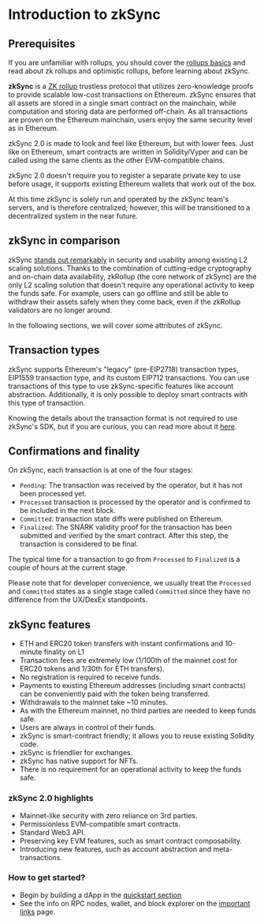 # Introduction to zkSync

## Prerequisites

If you are unfamiliar with rollups, you should cover the [rollups basics](./rollups.md) and read about zk rollups and optimistic rollups, before learning about zkSync.

**zkSync** is a [ZK rollup](./rollups.md) trustless protocol that utilizes zero-knowledge proofs to provide scalable low-cost transactions on Ethereum. 
zkSync ensures that all assets are stored in a single smart contract on the mainchain, while computation and storing data are performed off-chain. As all transactions are proven on the Ethereum mainchain, users enjoy the same security level as in Ethereum.

zkSync 2.0 is made to look and feel like Ethereum, but with lower fees. Just like on Ethereum, smart contracts are written in Solidity/Vyper and can be called using the same clients as the other EVM-compatible chains.

zkSync 2.0 doesn't require you to register a separate private key to use before usage, it supports existing Ethereum wallets that work out of the box.


At this time zkSync is solely run and operated by the zkSync team's servers, and is therefore centralized; however, this will be transitioned to a decentralized system in the near future.

## zkSync in comparison

zkSync [stands out remarkably](https://blog.matter-labs.io/evaluating-ethereum-l2-scaling-solutions-a-comparison-framework-b6b2f410f955) in security and usability among existing L2 scaling solutions. 
Thanks to the combination of cutting-edge cryptography and on-chain data availability, zkRollup (the core network of zkSync) are the only L2 scaling solution that doesn't require any operational activity to keep the funds safe. 
For example, users can go offline and still be able to withdraw their assets safely when they come back, even if the zkRollup validators are no longer around.

In the following sections, we will cover some attributes of zkSync.

## Transaction types

zkSync supports Ethereum's "legacy" (pre-EIP2718) transaction types, EIP1559 transaction type, and its custom EIP712 transactions. You can use transactions of this type to use zkSync-specific features like account abstraction. 
Additionally, it is only possible to deploy smart contracts with this type of transaction.

Knowing the details about the transaction format is not required to use zkSync's SDK, but if you are curious, you can read more about it [here](../../api/api.md#eip712).


## Confirmations and finality

On zkSync, each transaction is at one of the four stages:

- `Pending`: The transaction was received by the operator, but it has not been processed yet.
- `Processed` transaction is processed by the operator and is confirmed to be included in the next block.
- `Committed`: transaction state diffs were published on Ethereum.
- `Finalized`: The SNARK validity proof for the transaction has been submitted and verified by the smart contract. After this step, the transaction is considered to be final.

The typical time for a transaction to go from `Processed` to `Finalized` is a couple of hours at the current stage.

Please note that for developer convenience, we usually treat the `Processed` and `Committed` states as a single stage called `Committed` since they have no difference from the UX/DexEx standpoints.


## zkSync features

- ETH and ERC20 token transfers with instant confirmations and 10-minute finality on L1
- Transaction fees are extremely low (1/100th of the mainnet cost for ERC20 tokens and 1/30th for ETH transfers).
- No registration is required to receive funds.
- Payments to existing Ethereum addresses (including smart contracts) can be conveniently paid with the token being transferred.
- Withdrawals to the mainnet take ~10 minutes.
- As with the Ethereum mainnet, no third parties are needed to keep funds safe.
- Users are always in control of their funds.
- zkSync is smart-contract friendly; it allows you to reuse existing Solidity code.
- zkSync is friendlier for exchanges.
- zkSync has native support for NFTs.
- There is no requirement for an operational activity to keep the funds safe.

### zkSync 2.0 highlights

- Mainnet-like security with zero reliance on 3rd parties.
- Permissionless EVM-compatible smart contracts.
- Standard Web3 API.
- Preserving key EVM features, such as smart contract composability.
- Introducing new features, such as account abstraction and meta-transactions.

### How to get started?

- Begin by building a dApp in the [quickstart section](../../developer-guides/hello-world.md)
- See the info on RPC nodes, wallet, and block explorer on the [important links](../troubleshooting/important-links.md) page.